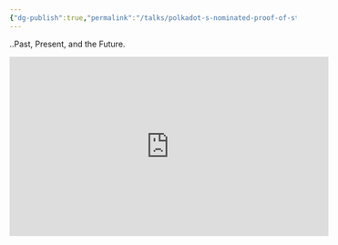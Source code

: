 ```yaml
---
{"dg-publish":true,"permalink":"/talks/polkadot-s-nominated-proof-of-stake/","created":"2023-08-28T14:03:35.000+01:00","updated":"2024-08-21T13:44:20.136+01:00"}
---
```


..Past, Present, and the Future.

<iframe width="560" height="315" src="https://www.youtube.com/embed/OZpQ2FouDOU" title="YouTube video player"
	frameborder="0" allow="accelerometer; autoplay; clipboard-write; encrypted-media; gyroscope; picture-in-picture"
	allowfullscreen></iframe>

